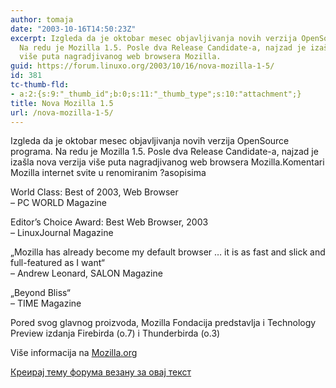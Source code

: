 ```yaml
---
author: tomaja
date: "2003-10-16T14:50:23Z"
excerpt: Izgleda da je oktobar mesec objavljivanja novih verzija OpenSource programa.
  Na redu je Mozilla 1.5. Posle dva Release Candidate-a, najzad je izašla nova verzija
  više puta nagradjivanog web browsera Mozilla.
guid: https://forum.linuxo.org/2003/10/16/nova-mozilla-1-5/
id: 381
tc-thumb-fld:
- a:2:{s:9:"_thumb_id";b:0;s:11:"_thumb_type";s:10:"attachment";}
title: Nova Mozilla 1.5
url: /nova-mozilla-1-5/
---
```

Izgleda da je oktobar mesec objavljivanja novih verzija OpenSource programa. Na redu je Mozilla 1.5. Posle dva Release Candidate-a, najzad je izašla nova verzija više puta nagradjivanog web browsera Mozilla.<!--break-->Komentari Mozilla internet svite u renomiranim ?asopisima

  
World Class: Best of 2003, Web Browser  
&#8211; PC WORLD Magazine

Editor&#8217;s Choice Award: Best Web Browser, 2003  
&#8211; LinuxJournal Magazine

&#8222;Mozilla has already become my default browser &#8230; it is as fast and slick and full-featured as I want&#8220;  
&#8211; Andrew Leonard, SALON Magazine

&#8222;Beyond Bliss&#8220;  
&#8211; TIME Magazine

Pored svog glavnog proizvoda, Mozilla Fondacija predstavlja i Technology Preview izdanja Firebirda (o.7) i Thunderbirda (o.3)

Više informacija na [Mozilla.org](http://www.mozilla.org)

[Креирај тему форума везану за овај текст](https://linuxo.org/nova-tema-na-forumu/?se_pid=381)